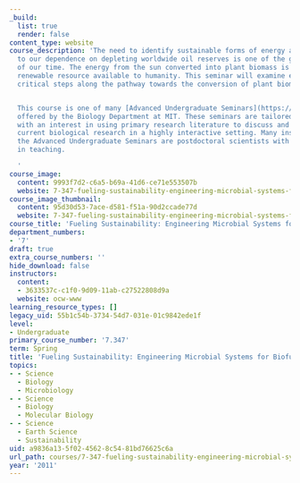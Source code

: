 ```yaml
---
_build:
  list: true
  render: false
content_type: website
course_description: 'The need to identify sustainable forms of energy as an alternative
  to our dependence on depleting worldwide oil reserves is one of the grand challenges
  of our time. The energy from the sun converted into plant biomass is the most promising
  renewable resource available to humanity. This seminar will examine each of the
  critical steps along the pathway towards the conversion of plant biomass into ethanol.


  This course is one of many [Advanced Undergraduate Seminars](https://biology.mit.edu/undergraduate/current-students/subject-offerings/advanced-undergraduate-seminars/)
  offered by the Biology Department at MIT. These seminars are tailored for students
  with an interest in using primary research literature to discuss and learn about
  current biological research in a highly interactive setting. Many instructors of
  the Advanced Undergraduate Seminars are postdoctoral scientists with a strong interest
  in teaching.

  '
course_image:
  content: 9993f7d2-c6a5-b69a-41d6-ce71e553507b
  website: 7-347-fueling-sustainability-engineering-microbial-systems-for-biofuel-production-spring-2011
course_image_thumbnail:
  content: 95d30d53-7ace-d581-f51a-90d2ccade77d
  website: 7-347-fueling-sustainability-engineering-microbial-systems-for-biofuel-production-spring-2011
course_title: 'Fueling Sustainability: Engineering Microbial Systems for Biofuel Production'
department_numbers:
- '7'
draft: true
extra_course_numbers: ''
hide_download: false
instructors:
  content:
  - 3633537c-c1f0-9d09-11ab-c27522808d9a
  website: ocw-www
learning_resource_types: []
legacy_uid: 55b1c54b-3734-54d7-031e-01c9842ede1f
level:
- Undergraduate
primary_course_number: '7.347'
term: Spring
title: 'Fueling Sustainability: Engineering Microbial Systems for Biofuel Production'
topics:
- - Science
  - Biology
  - Microbiology
- - Science
  - Biology
  - Molecular Biology
- - Science
  - Earth Science
  - Sustainability
uid: a9836a13-5f02-4562-8c54-81bd76625c6a
url_path: courses/7-347-fueling-sustainability-engineering-microbial-systems-for-biofuel-production-spring-2011
year: '2011'
---
```

